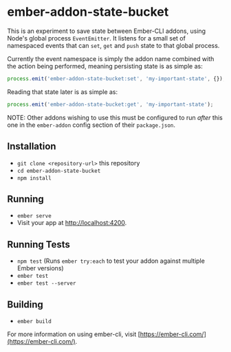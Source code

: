 # ember-addon-state-bucket

This is an experiment to save state between Ember-CLI addons, using Node's
global process `EventEmitter`. It listens for a small set of namespaced events that
can `set`, `get` and `push` state to that global process.

Currently the event namespace is simply the addon name combined with the action being performed, meaning persisting state is as simple as:

```js
process.emit('ember-addon-state-bucket:set', 'my-important-state', {});
```

Reading that state later is as simple as:

```js
process.emit('ember-addon-state-bucket:get', 'my-important-state');
```

NOTE: Other addons wishing to use this must be configured to run *after* this one in the `ember-addon` config section of their `package.json`.

## Installation

* `git clone <repository-url>` this repository
* `cd ember-addon-state-bucket`
* `npm install`

## Running

* `ember serve`
* Visit your app at [http://localhost:4200](http://localhost:4200).

## Running Tests

* `npm test` (Runs `ember try:each` to test your addon against multiple Ember versions)
* `ember test`
* `ember test --server`

## Building

* `ember build`

For more information on using ember-cli, visit [https://ember-cli.com/](https://ember-cli.com/).
